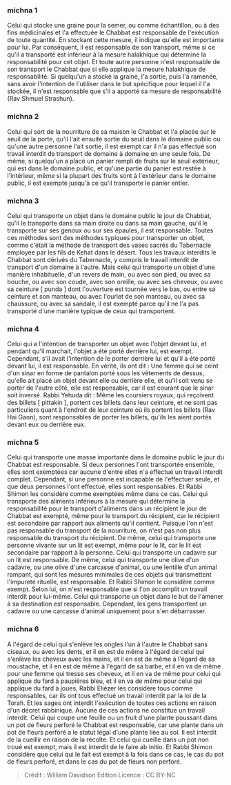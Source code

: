 
### michna 1
Celui qui stocke une graine pour la semer, ou comme échantillon, ou à des fins médicinales et l'a effectuée le Chabbat est responsable de l'exécution de toute quantité. En stockant cette mesure, il indique qu'elle est importante pour lui. Par conséquent, il est responsable de son transport, même si ce qu'il a transporté est inférieur à la mesure halakhique qui détermine la responsabilité pour cet objet. Et toute autre personne n'est responsable de son transport le Chabbat que si elle applique la mesure halakhique de responsabilité. Si quelqu'un a stocké la graine, l'a sortie, puis l'a ramenée, sans avoir l'intention de l'utiliser dans le but spécifique pour lequel il l'a stockée, il n'est responsable que s'il a apporté sa mesure de responsabilité (Rav Shmuel Strashun).

### michna 2
Celui qui sort de la nourriture de sa maison le Chabbat et l'a placée sur le seuil de la porte, qu'il l'ait ensuite sortie du seuil dans le domaine public ou qu'une autre personne l'ait sortie, il est exempt car il n'a pas effectué son travail interdit de transport de domaine à domaine en une seule fois. De même, si quelqu'un a placé un panier rempli de fruits sur le seuil extérieur, qui est dans le domaine public, et qu'une partie du panier est restée à l'intérieur, même si la plupart des fruits sont à l'extérieur dans le domaine public, il est exempté jusqu'à ce qu'il transporte le panier entier.

### michna 3
Celui qui transporte un objet dans le domaine public le jour de Chabbat, qu'il le transporte dans sa main droite ou dans sa main gauche, qu'il le transporte sur ses genoux ou sur ses épaules, il est responsable. Toutes ces méthodes sont des méthodes typiques pour transporter un objet, comme c'était la méthode de transport des vases sacrés du Tabernacle employée par les fils de Kehat dans le désert. Tous les travaux interdits le Chabbat sont dérivés du Tabernacle, y compris le travail interdit de transport d'un domaine à l'autre. Mais celui qui transporte un objet d'une manière inhabituelle, d'un revers de main, ou avec son pied, ou avec sa bouche, ou avec son coude, avec son oreille, ou avec ses cheveux, ou avec sa ceinture [ punda ] dont l'ouverture est tournée vers le bas, ou entre sa ceinture et son manteau, ou avec l'ourlet de son manteau, ou avec sa chaussure, ou avec sa sandale, il est exempté parce qu'il ne l'a pas transporté d'une manière typique de ceux qui transportent.

### michna 4
Celui qui a l'intention de transporter un objet avec l'objet devant lui, et pendant qu'il marchait, l'objet a été porté derrière lui, est exempt. Cependant, s'il avait l'intention de le porter derrière lui et qu'il a été porté devant lui, il est responsable. En vérité, ils ont dit : Une femme qui se ceint d'un sinar en forme de pantalon porté sous les vêtements de dessus, qu'elle ait placé un objet devant elle ou derrière elle, et qu'il soit venu se porter de l'autre côté, elle est responsable, car il est courant que le sinar soit inversé. Rabbi Yehuda dit : Même les coursiers royaux, qui reçoivent des billets [ pittakin ], portent ces billets dans leur ceinture, et ne sont pas particuliers quant à l'endroit de leur ceinture où ils portent les billets (Rav Hai Gaon), sont responsables de porter les billets, qu'ils les aient portés devant eux ou derrière eux.

### michna 5
Celui qui transporte une masse importante dans le domaine public le jour du Chabbat est responsable. Si deux personnes l'ont transportée ensemble, elles sont exemptées car aucune d'entre elles n'a effectué un travail interdit complet. Cependant, si une personne est incapable de l'effectuer seule, et que deux personnes l'ont effectué, elles sont responsables. Et Rabbi Shimon les considère comme exemptées même dans ce cas. Celui qui transporte des aliments inférieurs à la mesure qui détermine la responsabilité pour le transport d'aliments dans un récipient le jour de Chabbat est exempté, même pour le transport du récipient, car le récipient est secondaire par rapport aux aliments qu'il contient. Puisque l'on n'est pas responsable du transport de la nourriture, on n'est pas non plus responsable du transport du récipient. De même, celui qui transporte une personne vivante sur un lit est exempt, même pour le lit, car le lit est secondaire par rapport à la personne. Celui qui transporte un cadavre sur un lit est responsable. De même, celui qui transporte une olive d'un cadavre, ou une olive d'une carcasse d'animal, ou une lentille d'un animal rampant, qui sont les mesures minimales de ces objets qui transmettent l'impureté rituelle, est responsable. Et Rabbi Shimon le considère comme exempt. Selon lui, on n'est responsable que si l'on accomplit un travail interdit pour lui-même. Celui qui transporte un objet dans le but de l'amener à sa destination est responsable. Cependant, les gens transportent un cadavre ou une carcasse d'animal uniquement pour s'en débarrasser.

### michna 6
A l'égard de celui qui s'enlève les ongles l'un à l'autre le Chabbat sans ciseaux, ou avec les dents, et il en est de même à l'égard de celui qui s'enlève les cheveux avec les mains, et il en est de même à l'égard de sa moustache, et il en est de même à l'égard de sa barbe, et il en va de même pour une femme qui tresse ses cheveux, et il en va de même pour celui qui applique du fard à paupières bleu, et il en va de même pour celui qui applique du fard à joues, Rabbi Eliézer les considère tous comme responsables, car ils ont tous effectué un travail interdit par la loi de la Torah. Et les sages ont interdit l'exécution de toutes ces actions en raison d'un décret rabbinique. Aucune de ces actions ne constitue un travail interdit. Celui qui coupe une feuille ou un fruit d'une plante poussant dans un pot de fleurs perforé le Chabbat est responsable, car une plante dans un pot de fleurs perforé a le statut légal d'une plante liée au sol. Il est interdit de la cueillir en raison de la récolte. Et celui qui cueille dans un pot non troué est exempt, mais il est interdit de le faire ab initio. Et Rabbi Shimon considère que celui qui le fait est exempt à la fois dans ce cas, le cas du pot de fleurs perforé, et dans le cas du pot de fleurs non perforé.

>Crédit : William Davidson Edition
>Licence : CC BY-NC